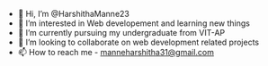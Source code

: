 - 👋 Hi, I’m @HarshithaManne23
- 👀 I’m interested in Web developement and learning new things
- 🌱 I’m currently pursuing my undergraduate from VIT-AP
- 💞️ I’m looking to collaborate on web development related projects 
- 📫 How to reach me  - manneharshitha31@gmail.com

<!---
HarshithaManne23/HarshithaManne23 is a ✨ special ✨ repository because its `README.md` (this file) appears on your GitHub profile.
You can click the Preview link to take a look at your changes.
--->
